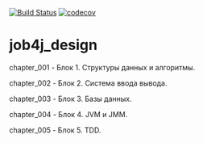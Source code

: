[![Build Status](https://travis-ci.org/faimon/job4j_design.svg?branch=master)](https://travis-ci.org/faimon/job4j_design)
[![codecov](https://codecov.io/gh/faimon/job4j_design/branch/master/graph/badge.svg)](https://codecov.io/gh/faimon/job4j_design)
# job4j_design
chapter_001 - Блок 1. Структуры данных и алгоритмы.

сhapter_002 - Блок 2. Система ввода вывода.

chapter_003 - Блок 3. Базы данных.

chapter_004 - Блок 4. JVM и JMM.

chapter_005 - Блок 5. TDD.
